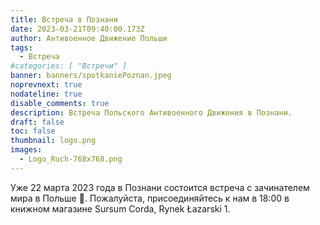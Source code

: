 ```yaml
---
title: Встреча в Познани
date: 2023-03-21T09:40:00.173Z
author: Антивоенное Движение Польши
tags:
  - Встреча
#categories: [ "Встречи" ]
banner: banners/spotkaniePoznan.jpeg
noprevnext: true
nodateline: true
disable_comments: true
description: Встреча Польского Антивоенного Движения в Познани.
draft: false
toc: false
thumbnail: logo.png
images:
  - Logo_Ruch-768x768.png
---
```


Уже 22 марта 2023 года в Познани состоится встреча с зачинателем мира в Польше 🙂. Пожалуйста, присоединяйтесь к нам в 18:00 в книжном магазине Sursum Corda, Rynek Łazarski 1.